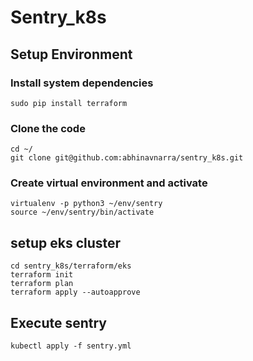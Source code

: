 # Sentry_k8s

## Setup  Environment

### Install system dependencies
    sudo pip install terraform

### Clone the code

    cd ~/
    git clone git@github.com:abhinavnarra/sentry_k8s.git

### Create virtual environment and activate

    virtualenv -p python3 ~/env/sentry
    source ~/env/sentry/bin/activate

## setup eks cluster

    cd sentry_k8s/terraform/eks
    terraform init
    terraform plan 
    terraform apply --autoapprove

## Execute sentry

    kubectl apply -f sentry.yml